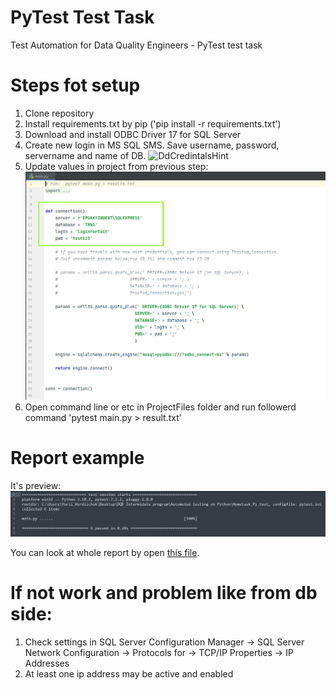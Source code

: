 # PyTest Test Task

Test Automation for Data Quality Engineers - PyTest test task


# Steps fot setup
1. Clone repository
2. Install requirements.txt by pip ('pip install -r requirements.txt')
3. Download and install ODBC Driver 17 for SQL Server
3. Create new login in MS SQL SMS. Save username, password, servername and name of DB.
    ![DdCredintalsHint](./NoProjectFiles/DdCredintalsHint.gif)
4. Update values in project from previous step:
    ![change_values_hint](./NoProjectFiles/ChangeValuesHint.png)
5. Open command line or etc in ProjectFiles folder and run followerd command 'pytest main.py > result.txt'

# Report example
It's preview:
    ![reportexample](./NoProjectFiles/ReportExample.png)

You can look at whole report by open [this file](https://git.epam.com/yurii_hordiichuk/pytesttesttask/-/blob/main/ProjectFiles/result.txt).

# If not work and problem like from db side:
1. Check settings in  SQL Server Configuration Manager -> SQL Server Network Configuration -> Protocols for <SQLEXPRESS> -> TCP/IP Properties -> IP Addresses
2. At least one ip address may be active and enabled 

